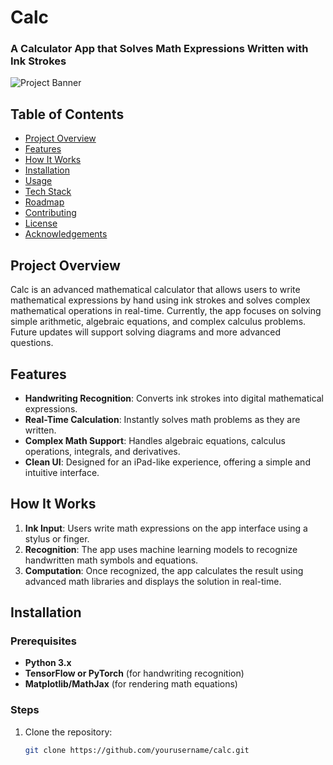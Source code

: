 # Calc

### A Calculator App that Solves Math Expressions Written with Ink Strokes

![Project Banner](path_to_banner_image)

## Table of Contents

- [Project Overview](#project-overview)
- [Features](#features)
- [How It Works](#how-it-works)
- [Installation](#installation)
- [Usage](#usage)
- [Tech Stack](#tech-stack)
- [Roadmap](#roadmap)
- [Contributing](#contributing)
- [License](#license)
- [Acknowledgements](#acknowledgements)

## Project Overview

Calc is an advanced mathematical calculator that allows users to write mathematical expressions by hand using ink strokes and solves complex mathematical operations in real-time. Currently, the app focuses on solving simple arithmetic, algebraic equations, and complex calculus problems. Future updates will support solving diagrams and more advanced questions.

## Features

- **Handwriting Recognition**: Converts ink strokes into digital mathematical expressions.
- **Real-Time Calculation**: Instantly solves math problems as they are written.
- **Complex Math Support**: Handles algebraic equations, calculus operations, integrals, and derivatives.
- **Clean UI**: Designed for an iPad-like experience, offering a simple and intuitive interface.

## How It Works

1. **Ink Input**: Users write math expressions on the app interface using a stylus or finger.
2. **Recognition**: The app uses machine learning models to recognize handwritten math symbols and equations.
3. **Computation**: Once recognized, the app calculates the result using advanced math libraries and displays the solution in real-time.

## Installation

### Prerequisites

- **Python 3.x**
- **TensorFlow or PyTorch** (for handwriting recognition)
- **Matplotlib/MathJax** (for rendering math equations)

### Steps

1. Clone the repository:
   ```bash
   git clone https://github.com/yourusername/calc.git
